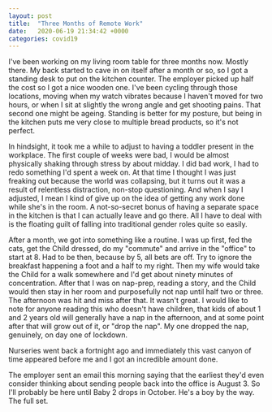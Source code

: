 ```yaml
---
layout: post
title:  "Three Months of Remote Work"
date:   2020-06-19 21:34:42 +0000
categories: covid19
---
```


I've been working on my living room table for three months now. Mostly there. My back started to cave in on itself after a month or so, so I got a standing desk to put on the kitchen counter. The employer picked up half the cost so I got a nice wooden one. I've been cycling through those locations, moving when my watch vibrates because I haven't moved for two hours, or when I sit at slightly the wrong angle and get shooting pains. That second one might be ageing. Standing is better for my posture, but being in the kitchen puts me very close to multiple bread products, so it's not perfect.

In hindsight, it took me a while to adjust to having a toddler present in the workplace. The first couple of weeks were bad, I would be almost physically shaking through stress by about midday. I did bad work, I had to redo something I'd spent a week on. At that time I thought I was just freaking out because the world was collapsing, but it turns out it was a result of relentless distraction, non-stop questioning. And when I say I adjusted, I mean I kind of give up on the idea of getting any work done while she's in the room. A not-so-secret bonus of having a separate space in the kitchen is that I can actually leave and go there. All I have to deal with is the floating guilt of falling into traditional gender roles quite so easily.

After a month, we got into something like a routine. I was up first, fed the cats, get the Child dressed, do my "commute" and arrive in the "office" to start at 8. Had to be then, because by 5, all bets are off. Try to ignore the breakfast happening a foot and a half to my right. Then my wife would take the Child for a walk somewhere and I'd get about ninety minutes of concentration. After that I was on nap-prep, reading a story, and the Child would then stay in her room and purposefully not nap until half two or three. The afternoon was hit and miss after that. It wasn't great. I would like to note for anyone reading this who doesn't have children, that kids of about 1 and 2 years old will generally have a nap in the afternoon, and at some point after that will grow out of it, or "drop the nap". My one dropped the nap, genuinely, on day one of lockdown.

Nurseries went back a fortnight ago and immediately this vast canyon of time appeared before me and I got an incredible amount done. 

The employer sent an email this morning saying that the earliest they'd even consider thinking about sending people back into the office is August 3. So I'll probably be here until Baby 2 drops in October. He's a boy by the way. The full set. 